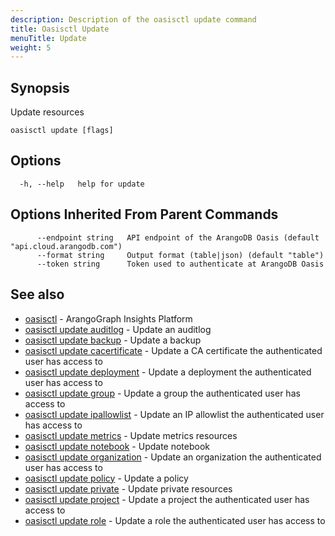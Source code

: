 ```yaml
---
description: Description of the oasisctl update command
title: Oasisctl Update
menuTitle: Update
weight: 5
---
```

## Synopsis
Update resources

```
oasisctl update [flags]
```

## Options
```
  -h, --help   help for update
```

## Options Inherited From Parent Commands
```
      --endpoint string   API endpoint of the ArangoDB Oasis (default "api.cloud.arangodb.com")
      --format string     Output format (table|json) (default "table")
      --token string      Token used to authenticate at ArangoDB Oasis
```

## See also
* [oasisctl](../options.md)	 - ArangoGraph Insights Platform
* [oasisctl update auditlog](update-auditlog.md)	 - Update an auditlog
* [oasisctl update backup](update-backup.md)	 - Update a backup
* [oasisctl update cacertificate](update-cacertificate.md)	 - Update a CA certificate the authenticated user has access to
* [oasisctl update deployment](update-deployment.md)	 - Update a deployment the authenticated user has access to
* [oasisctl update group](update-group.md)	 - Update a group the authenticated user has access to
* [oasisctl update ipallowlist](update-ipallowlist.md)	 - Update an IP allowlist the authenticated user has access to
* [oasisctl update metrics](update-metrics.md)	 - Update metrics resources
* [oasisctl update notebook](update-notebook.md)	 - Update notebook
* [oasisctl update organization](update-organization.md)	 - Update an organization the authenticated user has access to
* [oasisctl update policy](update-policy.md)	 - Update a policy
* [oasisctl update private](update-private.md)	 - Update private resources
* [oasisctl update project](update-project.md)	 - Update a project the authenticated user has access to
* [oasisctl update role](update-role.md)	 - Update a role the authenticated user has access to


